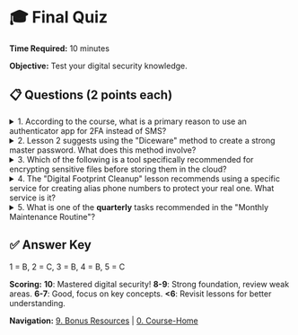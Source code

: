 # 🎓 Final Quiz

**Time Required:** 10 minutes

**Objective:** Test your digital security knowledge.

## 📋 Questions (2 points each)

<details>
  <summary>1. According to the course, what is a primary reason to use an authenticator app for 2FA instead of SMS?</summary>
  <p><b>Answer: B) To avoid SIM swapping risks.</b> The course specifically warns that SMS is vulnerable to SIM swapping attacks, making authenticator apps a more secure choice.</p>
</details>

<details>
  <summary>2. Lesson 2 suggests using the "Diceware" method to create a strong master password. What does this method involve?</summary>
  <p><b>Answer: C) Using 6-8 random words.</b> The lesson recommends this method for creating a master password that is both memorable and highly secure.</p>
</details>

<details>
  <summary>3. Which of the following is a tool specifically recommended for encrypting sensitive files before storing them in the cloud?</summary>
  <p><b>Answer: B) Cryptomator.</b> Cryptomator and VeraCrypt are mentioned as tools for encrypting files, adding a crucial layer of security to your cloud storage.</p>
</details>

<details>
  <summary>4. The "Digital Footprint Cleanup" lesson recommends using a specific service for creating alias phone numbers to protect your real one. What service is it?</summary>
  <p><b>Answer: B) Google Voice.</b> The course suggests using Google Voice for any public-facing numbers to keep your personal phone number private.</p>
</details>

<details>
  <summary>5. What is one of the <b>quarterly</b> tasks recommended in the "Monthly Maintenance Routine"?</summary>
  <p><b>Answer: C) Review social media privacy settings.</b> The routine distinguishes between monthly tasks (like updates) and deeper quarterly tasks like auditing passwords and privacy settings.</p>
</details>

## ✅ Answer Key

1 = B, 
2 = C, 
3 = B, 
4 = B, 
5 = C

**Scoring:**
**10**: Mastered digital security!
**8-9**: Strong foundation, review weak areas.
**6-7**: Good, focus on key concepts.
**<6**: Revisit lessons for better understanding.

**Navigation:** [9. Bonus Resources](9-bonus-resources.html) | [0. Course-Home](index.html)
